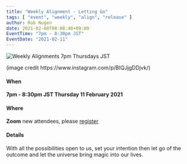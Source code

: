 ```yaml
---
title: "Weekly Alignment - Letting Go"
tags: [ "event", "weekly", "align", "release" ]
author: Rob Nugen
date: 2021-02-08T08:08:48+09:00
EventTime: "7pm - 8:30pm JST"
EventDate: "2021-02-11"
---
```


<img
src="https://b.robnugen.com/blog/2021/letting_go.jpg"
alt="Weekly Alignments 7pm Thursdays JST"
class="title" />

<div class="note">(image credit https://www.instagram.com/p/BIQJjgDDjvk/)</div>

#### When

**7pm - 8:30pm JST Thursday 11 February 2021**

#### Where

**Zoom** new attendees, please [register](/weekly-alignments)

#### Details

With all the possibilities open to us, set your intention then let go
of the outcome and let the universe bring magic into our lives.
